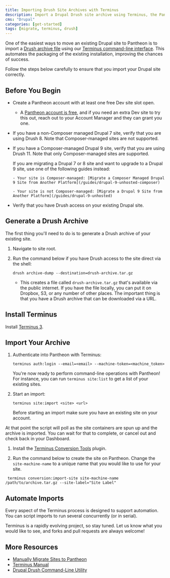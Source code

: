 ```yaml
---
title: Importing Drush Site Archives with Terminus
description: Import a Drupal Drush site archive using Terminus, the Pantheon CLI tool.
cms: "Drupal"
categories: [get-started]
tags: [migrate, terminus, drush]
---
```


One of the easiest ways to move an existing Drupal site to Pantheon is to import a [Drush archive file](https://drushcommands.com/drush-8x/core/archive-dump/) using our [Terminus command-line interface](/terminus). This automates the packaging of the existing installation, improving the chances of success.

Follow the steps below carefully to ensure that you import your Drupal site correctly.

## Before You Begin

- Create a Pantheon account with at least one free Dev site slot open. 

   - A [Pantheon account is free](https://dashboard.pantheon.io/register), and if you need an extra Dev site to try this out, reach out to your Account Manager and they can grant you one.

- If you have a non-Composer managed Drupal 7 site, verify that you are using Drush 8. Note that Composer-managed sites are not supported.

- If you have a Composer-managed Drupal 9 site, verify that you are using Drush 11. Note that only Composer-managed sites are supported.

   <Alert title="Note"  type="info" >

   If you are migrating a Drupal 7 or 8 site and want to upgrade to a Drupal 9 site, use one of the following guides instead:

      - Your site is Composer-managed: [Migrate a Composer Managed Drupal 9 Site from Another Platform](/guides/drupal-9-unhosted-composer)

      - Your site is not Composer-managed: [Migrate a Drupal 9 Site from Another Platform](/guides/drupal-9-unhosted)

   </Alert>

- Verify that you have Drush access on your existing Drupal site.

## Generate a Drush Archive

The first thing you'll need to do is to generate a Drush archive of your existing site. 

1. Navigate to site root.

1. Run the command below if you have Drush access to the site direct via the shell:

   ```bash{promptUser: user}
   drush archive-dump --destination=drush-archive.tar.gz
   ```

   - This creates a file called `drush-archive.tar.gz` that's available via the public internet. If you have the file locally, you can put it on Dropbox, S3, or any number of other places. The important thing is that you have a Drush archive that can be downloaded via a URL.

## Install Terminus

Install [Terminus 3](/terminus/terminus-3-0).

## Import Your Archive

<TabList>

<Tab title="Drupal 7 non-Composer" id="d7" active={true}>

1. Authenticate into Pantheon with Terminus:

   ```bash{promptUser: user}
   terminus auth:login --email=<email> --machine-token=<machine_token>
   ```

   You're now ready to perform command-line operations with Pantheon! For instance, you can run `terminus site:list` to get a list of your existing sites.

1. Start an import:

   ```bash{promptUser: user}
   terminus site:import <site> <url>
   ```

    <Alert title="Note" type="info">
    Before starting an import make sure you have an existing site on your account.
    </Alert>

  At that point the script will poll as the site containers are spun up and the archive is imported. You can wait for that to complete, or cancel out and check back in your Dashboard.


</Tab>

<Tab title="Drupal 9 Composer-managed" id="d9">

1. Install the [Terminus Conversion Tools](https://github.com/pantheon-systems/terminus-conversion-tools-plugin#installation) plugin. 

1. Run the command below to create the site on Pantheon. Change the `site-machine-name` to a unique name that you would like to use for your site.

```bash{promptUser: user}
 terminus conversion:import-site site-machine-name /path/to/archive.tar.gz --site-label="Site Label"
```

</Tab>

</TabList>

## Automate Imports

Every aspect of the Terminus process is designed to support automation. You can script imports to run several concurrently (or in serial).

Terminus is a rapidly evolving project, so stay tuned. Let us know what you would like to see, and forks and pull requests are always welcome!

## More Resources

- [Manually Migrate Sites to Pantheon](/migrate-manual)
- [Terminus Manual](/terminus)
- [Drupal Drush Command-Line Utility](/drush)
